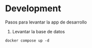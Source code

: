# Development

Pasos para levantar la app de desarrollo

1. Levantar la base de datos

```
docker compose up -d
```
